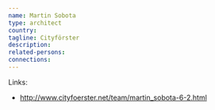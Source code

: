 ```yaml
---
name: Martin Sobota
type: architect
country:
tagline: Cityförster
description:
related-persons:
connections:
---
```

Links:
* <http://www.cityfoerster.net/team/martin_sobota-6-2.html>
